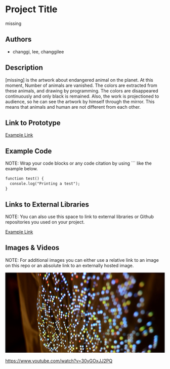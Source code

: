 # Project Title
missing

## Authors
- changgi, lee, changgilee

## Description
[missing] is the artwork about endangered animal on the planet. At this moment, Number of animals are vanished. The colors are extracted from these animals, and drawing by programming. The colors are disappeared continuously and only black is remained. Also, the work is projectioned to audience, so he can see the artwork by himself through the mirror. This means that animals and human are not different from each other.

## Link to Prototype
[Example Link](http://real9.cafe24.com/missing/index.html "artwork Link")

## Example Code
NOTE: Wrap your code blocks or any code citation by using ``` like the example below.
```
function test() {
  console.log("Printing a test");
}
```
## Links to External Libraries
 NOTE: You can also use this space to link to external libraries or Github repositories you used on your project.

[Example Link](http://www.google.com "Example Link")

## Images & Videos
NOTE: For additional images you can either use a relative link to an image on this repo or an absolute link to an externally hosted image.

![Example Image](project_images/cover.jpg?raw=true "Example Image")

https://www.youtube.com/watch?v=30yGOxJJ2PQ
